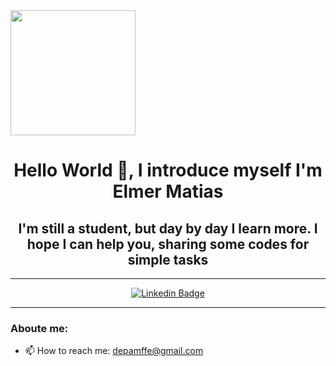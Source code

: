 <div id="header" aling="center">
  <img src="https://media.giphy.com/media/du3J3cXyzhj75IOgvA/giphy.gif" width="200" />
  <h1 align="center"> Hello World 👋, I introduce myself I'm Elmer Matias</h1>
  <h2 align="center"> I'm still a student, but day by day I learn more. I hope I can help you, sharing some codes for simple tasks
</div>
    
---

</a>
<div id="badges" align="center">
  <a href="[https://www.linkedin.com/in/elmer-matias-flores-mallma-862542280/]" target="_blank">
  <img src="https://img.shields.io/badge/-LinkedIn-blue?logo=linkedin&logoColor=white&labelColor=blue" alt="Linkedin Badge"/>
</a>
  </a>
</div>

---

### Aboute me:
- 📫 How to reach me: depamffe@gmail.com

  
    
<!--
**ElmerFlores8/ElmerFlores8** is a ✨ _special_ ✨ repository because its `README.md` (this file) appears on your GitHub profile.

Here are some ideas to get you started:

- 🔭 I’m currently working on ...
- 🌱 I’m currently learning ...
- 👯 I’m looking to collaborate on ...
- 🤔 I’m looking for help with ...
- 💬 Ask me about ...
- 📫 How to reach me: ...
- 😄 Pronouns: ...
- ⚡ Fun fact: ...
-->
